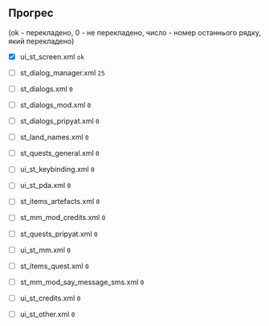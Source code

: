 ## Прогрес

(ok - перекладено, 0 - не перекладено, число - номер останнього рядку, який перекладено)

- [x] ui_st_screen.xml `ok`
- [ ] st_dialog_manager.xml `25`
- [ ] st_dialogs.xml `0`
- [ ] st_dialogs_mod.xml `0`
- [ ] st_dialogs_pripyat.xml `0`

- [ ] st_land_names.xml `0`
- [ ] st_quests_general.xml `0`
- [ ] ui_st_keybinding.xml `0`
- [ ] ui_st_pda.xml `0`
- [ ] st_items_artefacts.xml `0`
- [ ] st_mm_mod_credits.xml `0`
- [ ] st_quests_pripyat.xml `0`
- [ ] ui_st_mm.xml `0`
- [ ] st_items_quest.xml `0`
- [ ] st_mm_mod_say_message_sms.xml `0`
- [ ] ui_st_credits.xml `0`
- [ ] ui_st_other.xml `0`
